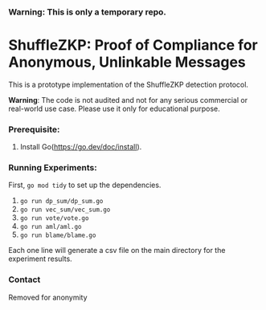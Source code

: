 ### Warning:  This is only a temporary repo. 

# ShuffleZKP: Proof of Compliance for Anonymous, Unlinkable Messages

This is a prototype implementation of the ShuffleZKP detection protocol. 

**Warning**: The code is not audited and not for any serious commercial or real-world use case. Please use it only for educational purpose.

### Prerequisite:
1. Install Go(https://go.dev/doc/install).

### Running Experiments:

First, `go mod tidy` to set up the dependencies.

1. `go run dp_sum/dp_sum.go`
2. `go run vec_sum/vec_sum.go`
3. `go run vote/vote.go`
4. `go run aml/aml.go`
5. `go run blame/blame.go`

Each one line will generate a csv file on the main directory for the experiment results.

### Contact

Removed for anonymity
